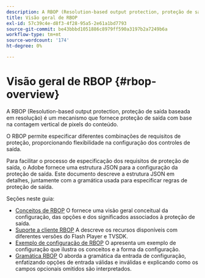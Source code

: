 ```yaml
---
description: A RBOP (Resolution-based output protection, proteção de saída baseada em resolução) é um mecanismo que fornece proteção de saída com base na contagem vertical de pixels do conteúdo.
title: Visão geral de RBOP
exl-id: 57c39c4e-d8f3-4f28-95a5-2e61a1bd7793
source-git-commit: be43bbbd1051886c8979ff590a3197b2a7249b6a
workflow-type: tm+mt
source-wordcount: '174'
ht-degree: 0%

---
```


# Visão geral de RBOP {#rbop-overview}

A RBOP (Resolution-based output protection, proteção de saída baseada em resolução) é um mecanismo que fornece proteção de saída com base na contagem vertical de pixels do conteúdo.

O RBOP permite especificar diferentes combinações de requisitos de proteção, proporcionando flexibilidade na configuração dos controles de saída.

Para facilitar o processo de especificação dos requisitos de proteção de saída, o Adobe fornece uma estrutura JSON para a configuração da proteção de saída. Este documento descreve a estrutura JSON em detalhes, juntamente com a gramática usada para especificar regras de proteção de saída.

Seções neste guia:

* [Conceitos de RBOP](../RBOP/output-protection-concepts.md) O fornece uma visão geral conceitual da configuração, das opções e dos significados associados à proteção de saída.
* [Suporte a cliente RBOP](../RBOP/client-support.md) A descreve os recursos disponíveis com diferentes versões do Flash Player e TVSDK.
* [Exemplo de configuração de RBOP](../RBOP/sample-output-protection-config.md) O apresenta um exemplo de configuração que ilustra os conceitos e a forma da configuração.
* [Gramática RBOP](../RBOP/output-protection-grammar.md) O aborda a gramática da entrada de configuração, enfatizando opções de entrada válidas e inválidas e explicando como os campos opcionais omitidos são interpretados.
